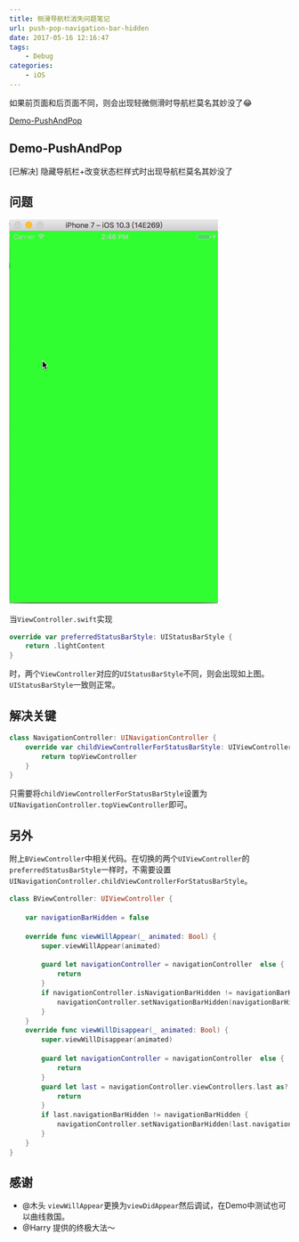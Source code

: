 ```yaml
---
title: 侧滑导航栏消失问题笔记
url: push-pop-navigation-bar-hidden
date: 2017-05-16 12:16:47
tags:
    - Debug
categories:
	- iOS
---
```


如果前页面和后页面不同，则会出现轻微侧滑时导航栏莫名其妙没了😂

[Demo-PushAndPop](https://github.com/madordie/Demo-PushAndPop)

<!--more-->

## Demo-PushAndPop
[已解决] 隐藏导航栏+改变状态栏样式时出现导航栏莫名其妙没了

## 问题

![snapshot](https://github.com/madordie/Demo-PushAndPop/blob/master/Untitled.gif?raw=true)

当`ViewController.swift`实现
```swift
override var preferredStatusBarStyle: UIStatusBarStyle {
    return .lightContent
}
```
时，两个`ViewController`对应的`UIStatusBarStyle`不同，则会出现如上图。`UIStatusBarStyle`一致则正常。

## 解决关键

```swift
class NavigationController: UINavigationController {
    override var childViewControllerForStatusBarStyle: UIViewController? {
        return topViewController
    }
}
```
只需要将`childViewControllerForStatusBarStyle`设置为`UINavigationController.topViewController`即可。

## 另外

附上`BViewController`中相关代码。在切换的两个`UIViewController`的`preferredStatusBarStyle`一样时，不需要设置`UINavigationController.childViewControllerForStatusBarStyle`。
```swift
class BViewController: UIViewController {

    var navigationBarHidden = false

    override func viewWillAppear(_ animated: Bool) {
        super.viewWillAppear(animated)

        guard let navigationController = navigationController  else {
            return
        }
        if navigationController.isNavigationBarHidden != navigationBarHidden {
            navigationController.setNavigationBarHidden(navigationBarHidden, animated: animated)
        }
    }
    override func viewWillDisappear(_ animated: Bool) {
        super.viewWillDisappear(animated)

        guard let navigationController = navigationController  else {
            return
        }
        guard let last = navigationController.viewControllers.last as? BViewController else {
            return
        }
        if last.navigationBarHidden != navigationBarHidden {
            navigationController.setNavigationBarHidden(last.navigationBarHidden, animated: animated)
        }
    }
}
```

## 感谢

- @木头 `viewWillAppear`更换为`viewDidAppear`然后调试，在Demo中测试也可以曲线救国。
- @Harry 提供的终极大法～
